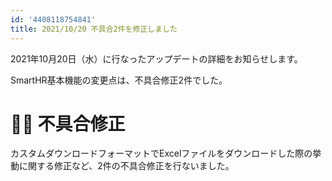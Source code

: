 ```yaml
---
id: '4408118754841'
title: 2021/10/20 不具合2件を修正しました
---
```

2021年10月20日（水）に行なったアップデートの詳細をお知らせします。

SmartHR基本機能の変更点は、不具合修正2件でした。

# 👨‍⚕️ 不具合修正

カスタムダウンロードフォーマットでExcelファイルをダウンロードした際の挙動に関する修正など、2件の不具合修正を行ないました。
